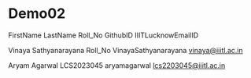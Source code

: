 # Demo02

FirstName LastName Roll_No GithubID IIITLucknowEmailID

Vinaya Sathyanarayana Roll_No VinayaSathyanarayana vinaya@iiitl.ac.in

Aryam Agarwal LCS2023045 aryamagarwal lcs2203045@iiitl.ac.in
